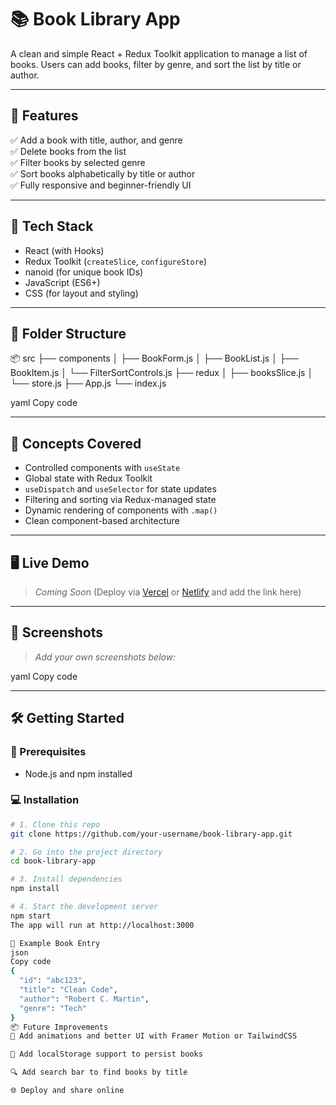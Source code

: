 # 📚 Book Library App

A clean and simple React + Redux Toolkit application to manage a list of books. Users can add books, filter by genre, and sort the list by title or author.

---

## 🚀 Features

✅ Add a book with title, author, and genre  
✅ Delete books from the list  
✅ Filter books by selected genre  
✅ Sort books alphabetically by title or author  
✅ Fully responsive and beginner-friendly UI  

---

## 🧠 Tech Stack

- React (with Hooks)
- Redux Toolkit (`createSlice`, `configureStore`)
- nanoid (for unique book IDs)
- JavaScript (ES6+)
- CSS (for layout and styling)

---

## 📁 Folder Structure

📦 src
├── components
│ ├── BookForm.js
│ ├── BookList.js
│ ├── BookItem.js
│ └── FilterSortControls.js
├── redux
│ ├── booksSlice.js
│ └── store.js
├── App.js
└── index.js

yaml
Copy code

---

## 🧩 Concepts Covered

- Controlled components with `useState`
- Global state with Redux Toolkit
- `useDispatch` and `useSelector` for state updates
- Filtering and sorting via Redux-managed state
- Dynamic rendering of components with `.map()`
- Clean component-based architecture

---

## 🖥️ Live Demo

> _Coming Soon_ (Deploy via [Vercel](https://vercel.com/) or [Netlify](https://netlify.com/) and add the link here)

---

## 📸 Screenshots

> _Add your own screenshots below:_


yaml
Copy code

---

## 🛠️ Getting Started

### 🔧 Prerequisites

- Node.js and npm installed

### 💻 Installation

```bash
# 1. Clone this repo
git clone https://github.com/your-username/book-library-app.git

# 2. Go into the project directory
cd book-library-app

# 3. Install dependencies
npm install

# 4. Start the development server
npm start
The app will run at http://localhost:3000

🧪 Example Book Entry
json
Copy code
{
  "id": "abc123",
  "title": "Clean Code",
  "author": "Robert C. Martin",
  "genre": "Tech"
}
📦 Future Improvements
🎨 Add animations and better UI with Framer Motion or TailwindCSS

💾 Add localStorage support to persist books

🔍 Add search bar to find books by title

🌐 Deploy and share online

